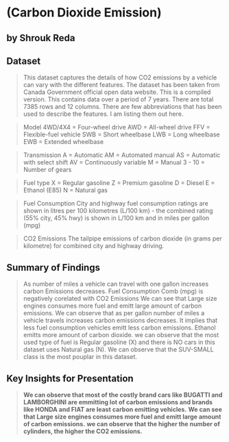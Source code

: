 # (Carbon Dioxide Emission)
## by Shrouk Reda


## Dataset

> This dataset captures the details of how CO2 emissions by a vehicle can vary with the different features. The dataset has been taken from Canada Government official open data website. This is a compiled version. This contains data over a period of 7 years.
There are total 7385 rows and 12 columns. There are few abbreviations that has been used to describe the features. I am listing them out here.

> Model
4WD/4X4 = Four-wheel drive
AWD = All-wheel drive
FFV = Flexible-fuel vehicle
SWB = Short wheelbase
LWB = Long wheelbase
EWB = Extended wheelbase

> Transmission
A = Automatic
AM = Automated manual
AS = Automatic with select shift
AV = Continuously variable
M = Manual
3 - 10 = Number of gears

> Fuel type
X = Regular gasoline
Z = Premium gasoline
D = Diesel
E = Ethanol (E85)
N = Natural gas

> Fuel Consumption
City and highway fuel consumption ratings are shown in litres per 100 kilometres (L/100 km) - the combined rating (55% city, 45% hwy) is shown in L/100 km and in miles per gallon (mpg)

>CO2 Emissions
The tailpipe emissions of carbon dioxide (in grams per kilometre) for combined city and highway driving.


## Summary of Findings

> As number of miles a vehicle can travel with one gallon increases carbon Emissions decreases. Fuel Consumption Comb (mpg) is negatively corelated with CO2 Emissions
> We can see that Large size engines consumes more fuel and emitt large amount of carbon emissions.
> We can observe that as per gallon number of miles a vehicle travels increases carbon emissions decreases. It implies that less fuel consumption vehicles emitt less carbon emissions. 
> Ethanol emitts more amount of carbon dioxide.
> we can observe that the most used type of fuel is Regular gasoline (X) and there is NO cars in this dataset uses Natural gas (N).
> We can observe that the SUV-SMALL class is the most pouplar in this dataset.
> 

## Key Insights for Presentation

> **We can observe that most of the costly brand cars like BUGATTI and LAMBORGHINI are emmitting lot of carbon emissions and brands like HONDA and FIAT are least carbon emitting vehicles.**
> **We can see that Large size engines consumes more fuel and emitt large amount of carbon emissions.**
> **we can observe that the higher the number of cylinders,  the higher the CO2 emissions.**